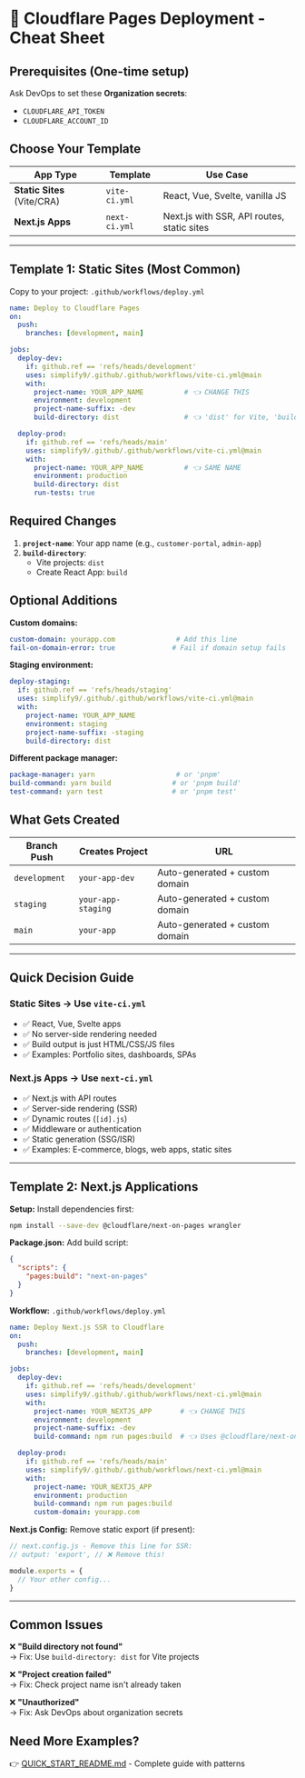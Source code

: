 # 🚀 Cloudflare Pages Deployment - Cheat Sheet

## **Prerequisites (One-time setup)**
Ask DevOps to set these **Organization secrets**:
- `CLOUDFLARE_API_TOKEN`
- `CLOUDFLARE_ACCOUNT_ID`

## **Choose Your Template**

| App Type | Template | Use Case |
|----------|----------|----------|
| **Static Sites** (Vite/CRA) | `vite-ci.yml` | React, Vue, Svelte, vanilla JS |
| **Next.js Apps** | `next-ci.yml` | Next.js with SSR, API routes, static sites |

---

## **Template 1: Static Sites (Most Common)**
Copy to your project: `.github/workflows/deploy.yml`

```yaml
name: Deploy to Cloudflare Pages
on:
  push:
    branches: [development, main]

jobs:
  deploy-dev:
    if: github.ref == 'refs/heads/development'
    uses: simplify9/.github/.github/workflows/vite-ci.yml@main
    with:
      project-name: YOUR_APP_NAME          # 👈 CHANGE THIS
      environment: development
      project-name-suffix: -dev
      build-directory: dist                # 👈 'dist' for Vite, 'build' for CRA

  deploy-prod:
    if: github.ref == 'refs/heads/main'
    uses: simplify9/.github/.github/workflows/vite-ci.yml@main
    with:
      project-name: YOUR_APP_NAME          # 👈 SAME NAME
      environment: production
      build-directory: dist
      run-tests: true
```

## **Required Changes**
1. **`project-name`**: Your app name (e.g., `customer-portal`, `admin-app`)
2. **`build-directory`**: 
   - Vite projects: `dist`
   - Create React App: `build`

## **Optional Additions**

**Custom domains:**
```yaml
custom-domain: yourapp.com               # Add this line
fail-on-domain-error: true              # Fail if domain setup fails
```

**Staging environment:**
```yaml
deploy-staging:
  if: github.ref == 'refs/heads/staging'
  uses: simplify9/.github/.github/workflows/vite-ci.yml@main
  with:
    project-name: YOUR_APP_NAME
    environment: staging
    project-name-suffix: -staging
    build-directory: dist
```

**Different package manager:**
```yaml
package-manager: yarn                    # or 'pnpm'
build-command: yarn build               # or 'pnpm build'
test-command: yarn test                 # or 'pnpm test'
```

## **What Gets Created**

| Branch Push | Creates Project | URL |
|-------------|----------------|-----|
| `development` | `your-app-dev` | Auto-generated + custom domain |
| `staging` | `your-app-staging` | Auto-generated + custom domain |
| `main` | `your-app` | Auto-generated + custom domain |

---

## **Quick Decision Guide**

### **Static Sites** → Use `vite-ci.yml`
- ✅ React, Vue, Svelte apps
- ✅ No server-side rendering needed
- ✅ Build output is just HTML/CSS/JS files
- ✅ Examples: Portfolio sites, dashboards, SPAs

### **Next.js Apps** → Use `next-ci.yml`
- ✅ Next.js with API routes
- ✅ Server-side rendering (SSR)
- ✅ Dynamic routes (`[id].js`)
- ✅ Middleware or authentication
- ✅ Static generation (SSG/ISR)
- ✅ Examples: E-commerce, blogs, web apps, static sites

---

## **Template 2: Next.js Applications**

**Setup:** Install dependencies first:
```bash
npm install --save-dev @cloudflare/next-on-pages wrangler
```

**Package.json:** Add build script:
```json
{
  "scripts": {
    "pages:build": "next-on-pages"
  }
}
```

**Workflow:** `.github/workflows/deploy.yml`
```yaml
name: Deploy Next.js SSR to Cloudflare
on:
  push:
    branches: [development, main]

jobs:
  deploy-dev:
    if: github.ref == 'refs/heads/development'
    uses: simplify9/.github/.github/workflows/next-ci.yml@main
    with:
      project-name: YOUR_NEXTJS_APP       # 👈 CHANGE THIS
      environment: development
      project-name-suffix: -dev
      build-command: npm run pages:build  # 👈 Uses @cloudflare/next-on-pages

  deploy-prod:
    if: github.ref == 'refs/heads/main'
    uses: simplify9/.github/.github/workflows/next-ci.yml@main
    with:
      project-name: YOUR_NEXTJS_APP
      environment: production
      build-command: npm run pages:build
      custom-domain: yourapp.com
```

**Next.js Config:** Remove static export (if present):
```javascript
// next.config.js - Remove this line for SSR:
// output: 'export', // ❌ Remove this!

module.exports = {
  // Your other config...
}
```

---

## **Common Issues**

❌ **"Build directory not found"**  
→ Fix: Use `build-directory: dist` for Vite projects

❌ **"Project creation failed"**  
→ Fix: Check project name isn't already taken

❌ **"Unauthorized"**  
→ Fix: Ask DevOps about organization secrets

## **Need More Examples?**
👉 [QUICK_START_README.md](./QUICK_START_README.md) - Complete guide with patterns